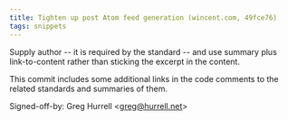 ```yaml
---
title: Tighten up post Atom feed generation (wincent.com, 49fce76)
tags: snippets
---
```


Supply author -- it is required by the standard -- and use summary plus link-to-content rather than sticking the excerpt in the content.

This commit includes some additional links in the code comments to the related standards and summaries of them.

Signed-off-by: Greg Hurrell &lt;greg@hurrell.net&gt;
